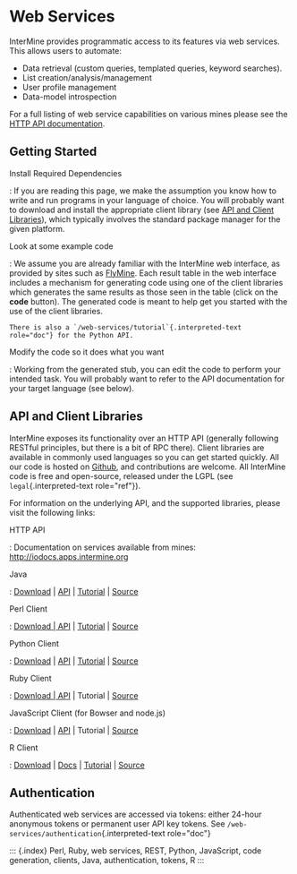Web Services
============

InterMine provides programmatic access to its features via web services.
This allows users to automate:

-   Data retrieval (custom queries, templated queries, keyword
    searches).
-   List creation/analysis/management
-   User profile management
-   Data-model introspection

For a full listing of web service capabilities on various mines please
see the [HTTP API documentation](http://iodocs.apps.intermine.org).

Getting Started
---------------

Install Required Dependencies

:   If you are reading this page, we make the assumption you know how to
    write and run programs in your language of choice. You will probably
    want to download and install the appropriate client library (see
    [API and Client Libraries](#api-and-client-libraries)), which
    typically involves the standard package manager for the given
    platform.

Look at some example code

:   We assume you are already familiar with the InterMine web interface,
    as provided by sites such as [FlyMine](http://www.flymine.org). Each
    result table in the web interface includes a mechanism for
    generating code using one of the client libraries which generates
    the same results as those seen in the table (click on the **code**
    button). The generated code is meant to help get you started with
    the use of the client libraries.

    There is also a `/web-services/tutorial`{.interpreted-text
    role="doc"} for the Python API.

Modify the code so it does what you want

:   Working from the generated stub, you can edit the code to perform
    your intended task. You will probably want to refer to the API
    documentation for your target language (see below).

API and Client Libraries
------------------------

InterMine exposes its functionality over an HTTP API (generally
following RESTful principles, but there is a bit of RPC there). Client
libraries are available in commonly used languages so you can get
started quickly. All our code is hosted on
[Github](http://www.github.com/intermine), and contributions are
welcome. All InterMine code is free and open-source, released under the
LGPL (see `legal`{.interpreted-text role="ref"}).

For information on the underlying API, and the supported libraries,
please visit the following links:

HTTP API

:   Documentation on services available from mines:
    <http://iodocs.apps.intermine.org>

Java

:   [Download](https://github.com/intermine/intermine-ws-java) \|
    [API](http://intermine.org/intermine-ws-java/javadoc/) \|
    [Tutorial](https://github.com/intermine/intermine-ws-java-docs/) \|
    [Source](https://github.com/intermine/intermine-ws-java)

Perl Client

:   [Download \|
    API](http://search.cpan.org/perldoc?Webservice%3A%3AInterMine) \|
    [Tutorial](https://metacpan.org/pod/distribution/Webservice-InterMine/lib/Webservice/InterMine/Cookbook.pod)
    \| [Source](https://github.com/intermine/intermine-ws-perl)

Python Client

:   [Download](http://pypi.python.org/pypi/intermine) \|
    [API](http://intermine.org/intermine-ws-python) \|
    [Tutorial](https://github.com/intermine/intermine-ws-python-docs/)
    \| [Source](https://github.com/intermine/intermine-ws-client.py)

Ruby Client

:   [Download \| API](http://www.rubygems.org/gems/intermine) \|
    Tutorial \| [Source](https://github.com/intermine/intermine-ws-ruby)

JavaScript Client (for Bowser and node.js)

:   [Download](https://npmjs.org/package/imjs) \|
    [API](http://alexkalderimis.github.io/imjs/) \| Tutorial \|
    [Source](https://github.com/intermine/imjs)

R Client

:   [Download](http://bioconductor.org/packages/release/bioc/html/InterMineR.html)
    \|
    [Docs](http://bioconductor.org/packages/release/bioc/html/InterMineR.html)
    \|
    [Tutorial](http://bioconductor.org/packages/release/bioc/html/InterMineR.html)
    \|
    [Source](http://bioconductor.org/packages/release/bioc/html/InterMineR.html)

Authentication
--------------

Authenticated web services are accessed via tokens: either 24-hour
anonymous tokens or permanent user API key tokens. See
`/web-services/authentication`{.interpreted-text role="doc"}

::: {.index}
Perl, Ruby, web services, REST, Python, JavaScript, code generation,
clients, Java, authentication, tokens, R
:::
